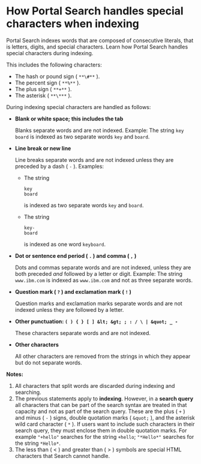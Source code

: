# How Portal Search handles special characters when indexing

Portal Search indexes words that are composed of consecutive literals, that is letters, digits, and special characters. Learn how Portal Search handles special characters during indexing.

This includes the following characters:

-   The hash or pound sign \( `**\#**` \).
-   The percent sign \( `**%**` \).
-   The plus sign \( `**+**` \).
-   The asterisk \( `**\***` \).

During indexing special characters are handled as follows:

-   **Blank or white space; this includes the tab**

    Blanks separate words and are not indexed. Example: The string `key board` is indexed as two separate words `key` and `board`.

-   **Line break or new line**

    Line breaks separate words and are not indexed unless they are preceded by a dash \( `-` \). Examples:

    -   The string

        ```
        key 
        board
        ```

        is indexed as two separate words `key` and `board`.

    -   The string

        ```
        key-
        board
        ```

        is indexed as one word `keyboard`.

-   **Dot or sentence end period \( `.` \) and comma \( `,` \)**

    Dots and commas separate words and are not indexed, unless they are both preceded *and* followed by a letter or digit. Example: The string `www.ibm.com` is indexed as `www.ibm.com` and not as three separate words.

-   **Question mark \( `?` \) and exclamation mark \( `!` \)**

    Question marks and exclamation marks separate words and are not indexed unless they are followed by a letter.

-   **Other punctuation: `( ) { } [ ] &lt; &gt; ; : / \ | &quot; _ -`**

    These characters separate words and are not indexed.

-   **Other characters**

    All other characters are removed from the strings in which they appear but do not separate words.


**Notes:**

1.  All characters that split words are discarded during indexing and searching.
2.  The previous statements apply to **indexing**. However, in a **search query** all characters that can be part of the search syntax are treated in that capacity and not as part of the search query. These are the plus \( `+` \) and minus \( `-` \) signs, double quotation marks \( `&quot;` \), and the asterisk wild card character \( `*` \). If users want to include such characters in their search query, they must enclose them in double quotation marks. For example `"+hello"` searches for the string `+hello`; `"*Hello*"` searches for the string `*Hello*`.
3.  The less than \( < \) and greater than \( \> \) symbols are special HTML characters that Search cannot handle.


